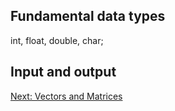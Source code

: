 
## Fundamental data types

int, float, double, char;

## Input and output



[Next: Vectors and Matrices](Vectors%20and%20Matrices%20in%20C)
